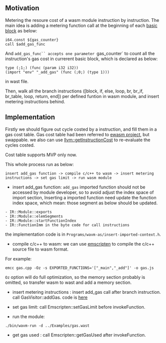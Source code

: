 ## Motivation

Metering the resoure cost of a wasm module instruction by instruction. The main idea is adding a metering function call
at the beginning of each [basic block](https://en.wikipedia.org/wiki/Basic_block) as below:

```
i64.const ${gas_counter}
call $add_gas_func
```

And `add_gas_func`` accepts one parameter `gas_counter` to count all the instruction's gas cost in currerent basic block, 
which is declared as below:
```
type (;1;) (func (param i32 i32))
(import "env" "_add_gas" (func (;0;) (type 1)))
```
in wast file.

Then, walk all the branch instructions ([block, if, else, loop, br, br_if, br_table, loop, return, end]) per defined funtion in wasm module,
and insert metering instructions behind.

## Implementation

Firstly we should figure out cycle costed by a instruction, and fill them in a gas cost table.
Gas cost table had been referred to [ewasm project](https://github.com/ewasm/design/blob/master/determining_wasm_gas_costs.md), but swappable. 
we also can use [llvm::getInstructionCost](https://reviews.llvm.org/D37170?id=113616) to re-evaluate the cycles costed.

Cost table supports MVP only now.


This whole process run as below:

```
insert add_gas function -> compile c/c++ to wasm -> insert metering instructions -> set gas limit -> run wasm module 
```

* insert add_gas function:  `add_gas` imported function should not be accessed by module developer, so to avoid adjust the index space of import section, Inserting a imported function need update the function index space, which mean:
those segment as below should be updated.
```
- IR::Module::exports
- IR::Module::elemSegments
- IR::Module::startFunctionIndex
- IR::FunctionImm in the byte code for call instructions
```
the implementation code is in `Programs/wavm-as/insert-imported-context.h`.

* compile c/c++ to wasm:  we can use [emscripten](https://emscripten.org/docs/introducing_emscripten/index.html) to compile the c/c++ source file to wasm format. 

For example:
```
emcc gas.cpp -Oz -s EXPORTED_FUNCTIONS='["_main","_add"]' -o gas.js
```
`Oz` option will do full optimization, so the memory section probably is omitted, so transfer wasm to wast and add a memory section.

* insert metering instructions : insert add_gas call after branch instruction. call GasVisitor::addGas. code is [here](https://github.com/duanbing/WAVM/blob/master/Programs/wavm-run/GasVisitContext.h)

* set gas limit: call Emscripten::setGasLimit before invokeFunction. 

* run the module:  

```
./bin/wavm-run -d ../Examples/gas.wast
```
* get gas used : call Emscripten::getGasUsed after invokeFunction.

